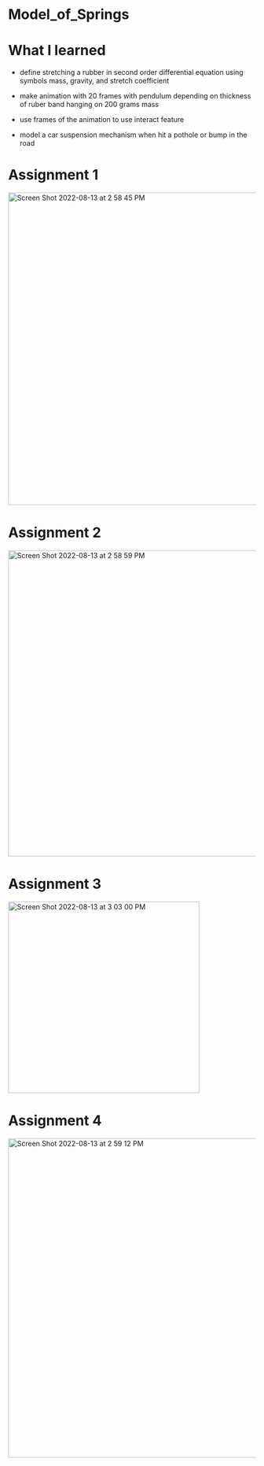 # Model_of_Springs

# What I learned

- define stretching a rubber in second order differential equation using symbols mass, gravity, and stretch coefficient 

- make animation with 20 frames with pendulum depending on thickness of ruber band hanging on 200 grams mass

- use frames of the animation to use interact feature

- model a car suspension mechanism when hit a pothole or bump in the road


# Assignment 1

<img width="635" alt="Screen Shot 2022-08-13 at 2 58 45 PM" src="https://user-images.githubusercontent.com/93716153/184508996-5d329219-c989-4ee7-be1c-7161dae1b538.png">

# Assignment 2

<img width="622" alt="Screen Shot 2022-08-13 at 2 58 59 PM" src="https://user-images.githubusercontent.com/93716153/184508990-179771c2-3909-438d-9aa7-0b44a5ef4800.png">

# Assignment 3

<img width="389" alt="Screen Shot 2022-08-13 at 3 03 00 PM" src="https://user-images.githubusercontent.com/93716153/184509100-ba7800c0-e2b9-4fbd-b313-4023704f9b04.png">

# Assignment 4

<img width="649" alt="Screen Shot 2022-08-13 at 2 59 12 PM" src="https://user-images.githubusercontent.com/93716153/184508989-44726304-a65e-4017-b7df-b45a47ae2780.png">
